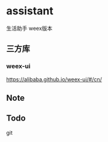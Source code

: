 # assistant
生活助手 weex版本

## 三方库
### weex-ui
https://alibaba.github.io/weex-ui/#/cn/


## Note

## Todo
git 
